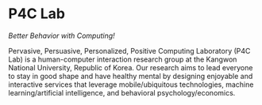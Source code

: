 # P4C Lab

*Better Behavior with Computing!*

Pervasive, Persuasive, Personalized, Positive Computing Laboratory (P4C Lab) is a human-computer interaction research group at the Kangwon National University, Republic of Korea. Our research aims to lead everyone to stay in good shape and have healthy mental by designing enjoyable and interactive services that leverage mobile/ubiquitous technologies, machine learning/artificial intelligence, and behavioral psychology/economics.

